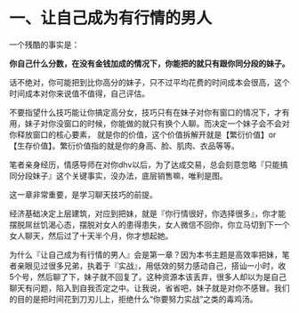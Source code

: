# 一、让自己成为有行情的男人

一个残酷的事实是：

**你自己什么分数，在没有金钱加成的情况下，你能把的就只有跟你同分段的妹子。**

话不绝对，你可能把到比你高分的妹子，只不过平均花费的时间成本会很高，这个时间成本对你来说值不值得，自己评估。

不要指望什么技巧能让你搞定高分女，技巧只有在妹子对你有窗口的情况下，才有用，妹子对你没窗口的时候，你能做的就只有换个人聊。而决定一个妹子会不会对你释放窗口的核心要素， 就是你的价值，这个价值拆解开就是【繁衍价值】or【生存价值】。繁衍价值指的就是你的身高、脸、肌肉、衣品等等。

笔者亲身经历，情感导师在对你dhv以后，为了达成交易，总会刻意忽略『只能搞同分段妹子』这个关键事实，没办法，底层销售嘛，唯利是图。

这一章非常重要，是学习聊天技巧的前提。

经济基础决定上层建筑，对应到把妹，就是『你行情很好，你选择很多』，你才能摆脱屌丝饥渴心态，摆脱对女人的患得患失，女人微信不回你，你立马切到下一个女人聊天，然后过了十天半个月，你才想起她。

为什么『让自己成为有行情的男人』会是第一章？因为本书主题是高效率把妹，笔者亲眼见过很多兄弟，执着于『实战』，用低效的努力感动自己，搭讪一小时，收5个号，然后聊了下，妹子就不回复了。这种资源本该丢弃，很多人却以为是自己聊天有问题，陷入到自我否定之中。让我说，省省吧，妹子就是对你不感冒。我们的目的是把时间花到刀刃儿上，拒绝什么“你要努力实战”之类的毒鸡汤。
